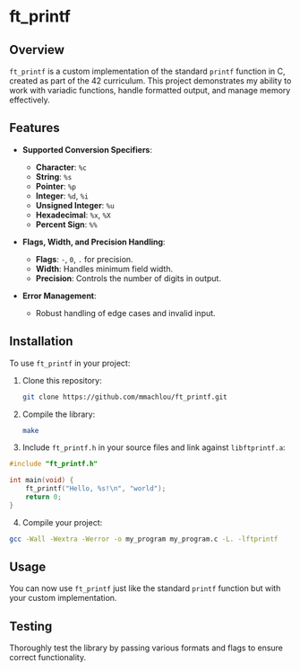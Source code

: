 # ft_printf

## Overview

`ft_printf` is a custom implementation of the standard `printf` function in C, created as part of the 42 curriculum. This project demonstrates my ability to work with variadic functions, handle formatted output, and manage memory effectively. 

## Features

- **Supported Conversion Specifiers**:
  - **Character**: `%c`
  - **String**: `%s`
  - **Pointer**: `%p`
  - **Integer**: `%d`, `%i`
  - **Unsigned Integer**: `%u`
  - **Hexadecimal**: `%x`, `%X`
  - **Percent Sign**: `%%`

- **Flags, Width, and Precision Handling**:
  - **Flags**: `-`, `0`, `.` for precision.
  - **Width**: Handles minimum field width.
  - **Precision**: Controls the number of digits in output.

- **Error Management**:
  - Robust handling of edge cases and invalid input.

## Installation

To use `ft_printf` in your project:

1. Clone this repository:
   ```bash
   git clone https://github.com/mmachlou/ft_printf.git
   ```

2. Compile the library:
   ```bash
   make
   ```

3. Include `ft_printf.h` in your source files and link against `libftprintf.a`:

```c
#include "ft_printf.h"

int main(void) {
    ft_printf("Hello, %s!\n", "world");
    return 0;
}
```

4. Compile your project:

```bash
gcc -Wall -Wextra -Werror -o my_program my_program.c -L. -lftprintf
```

## Usage

You can now use `ft_printf` just like the standard `printf` function but with your custom implementation.

## Testing

Thoroughly test the library by passing various formats and flags to ensure correct functionality.
